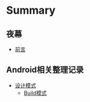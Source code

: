 # Summary

## 夜幕

* [前言](README.md)

## Android相关整理记录

* [设计模式](androidxiang-guan-zheng-li-ji-lu/she-ji-mo-shi.md)
  * [Build模式](androidxiang-guan-zheng-li-ji-lu/she-ji-mo-shi/buildmo-shi.md)

